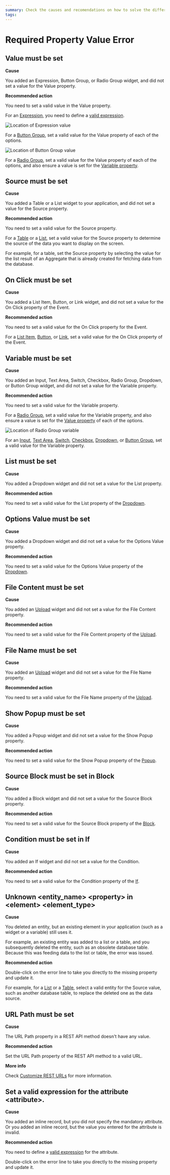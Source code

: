 ```yaml
---
summary: Check the causes and recomendations on how to solve the different Required Property Value TrueChange errors
tags:
---
```


# Required Property Value Error

## Value must be set

**Cause**

You added an Expression, Button Group, or Radio Group widget, and did not set a value for the Value property. 

**Recommended action**

You need to set a valid value in the Value property.

For an [Expression](../../../ref/lang/auto/ServiceStudio.Plugin.NRWidgets.Expression.final.md), you need to define a [valid expression](../../../ref/logic/expressions/intro.md).

<!-- Added Links above for Expression   -->

![Location of Expression value](images/required-property-value-error.png?width=400)

<!-- Screenshot added above for Location of Expression value ![](images/required-property-value-error.png?width=400).
-->

For a [Button Group](../../../develop/ui/patterns/web/controls/buttongroup.md), set a valid value for the Value property of each of the options. 

<!-- Link added above to Button Group.  Add mention of the Variable property?  -->

![Location of Button Group value](images/required-property-value-error-03.png?width=300)

<!-- Screenshot added above for location of Button Group value.  -->

For a [Radio Group](../../../ref/lang/auto/ServiceStudio.Plugin.NRWidgets.RadioGroup.final.md), set a valid value for the Value property of each of the options, and also ensure a value is set for the [Variable property](#variable-must-be-set). 

<!-- Added Link above for Radio Group   -->

## Source must be set

**Cause**

You added a Table or a List widget to your application, and did not set a value for the Source property.  

**Recommended action**

You need to set a valid value for the Source property. 

For a [Table](../../../ref/lang/auto/Class.Table%20Widget.final.md) or a [List](../../../ref/lang/auto/ServiceStudio.Plugin.NRWidgets.List.final.md), set a valid value for the Source property to determine the source of the data you want to display on the screen. 

<!-- Added Link above for Table and List -->

For example, for a table, set the Source property by selecting the value for the list result of an Aggregate that is already created for fetching data from the database.

## On Click must be set

**Cause**

You added a List Item, Button, or Link widget, and did not set a value for the On Click property of the Event.

**Recommended action**

You need to set a valid value for the On Click property for the Event. 

For a [List Item](../../../ref/lang/auto/ServiceStudio.Plugin.NRWidgets.ListItem.final.md), [Button](../../../ref/lang/auto/ServiceStudio.Plugin.NRWidgets.Button.final.md), or [Link](../../../ref/lang/auto/ServiceStudio.Plugin.NRWidgets.Link.final.md), set a valid value for the On Click property of the Event.

<!-- Added Link above for List Item, Button, Link -->

## Variable must be set

**Cause**

You added an Input, Text Area, Switch, Checkbox, Radio Group, Dropdown, or Button Group widget, and did not set a value for the Variable property.

**Recommended action**

You need to set a valid value for the Variable property.

For a [Radio Group](../../../ref/lang/auto/ServiceStudio.Plugin.NRWidgets.RadioGroup.final.md), set a valid value for the Variable property, and also ensure a value is set for the [Value property](#value-must-be-set) of each of the options.

<!-- Added Link above for Radio Group -->

![Location of Radio Group variable](images/required-property-value-error-02.png?width=300)

<!-- Screenshot added above for location of Radio Group variable.  -->

For an [Input](../../../ref/lang/auto/ServiceStudio.Plugin.NRWidgets.Input.final.md), [Text Area](../../../ref/lang/auto/ServiceStudio.Plugin.NRWidgets.TextArea.final.md), [Switch](../../../ref/lang/auto/ServiceStudio.Plugin.NRWidgets.Switch.final.md), [Checkbox](../../../ref/lang/auto/ServiceStudio.Plugin.NRWidgets.Checkbox.final.md), [Dropdown](../../../develop/ui/patterns/web/controls/dropdown.md), or [Button Group](../../../develop/ui/patterns/web/controls/buttongroup.md), set a valid value for the Variable property.

<!--  Added links above to Input, Text Area, Switch, Checkbox, Dropdown, Button Group   -->

## List must be set

**Cause**

You added a Dropdown widget and did not set a value for the List property.

**Recommended action**

You need to set a valid value for the List property of the [Dropdown](../../../develop/ui/patterns/web/controls/dropdown.md).

<!--  Added link above to Dropdown   -->

## Options Value must be set

**Cause**

You added a Dropdown widget and did not set a value for the Options Value property.

**Recommended action**

You need to set a valid value for the Options Value property of the [Dropdown](../../../develop/ui/patterns/web/controls/dropdown.md).

<!--  Added link above to Dropdown   -->

## File Content must be set

**Cause**

You added an [Upload](../../../ref/lang/auto/ServiceStudio.Plugin.NRWidgets.Upload.final.md) widget and did not set a value for the File Content property.

<!--  Added link above to Upload   -->

**Recommended action**

You need to set a valid value for the File Content property of the [Upload](../../../ref/lang/auto/Class.Upload%20Widget.final.md).

<!--  Added links above to Upload   -->

## File Name must be set

**Cause**

You added an [Upload](../../../ref/lang/auto/ServiceStudio.Plugin.NRWidgets.Upload.final.md) widget and did not set a value for the File Name property.

<!--  Added link above to Upload   -->

**Recommended action**

You need to set a valid value for the File Name property of the [Upload](../../../ref/lang/auto/Class.Upload%20Widget.final.md).

<!--  Added link above to Upload   -->

## Show Popup must be set

**Cause**

You added a Popup widget and did not set a value for the Show Popup property.

**Recommended action**

You need to set a valid value for the Show Popup property of the [Popup](../../../ref/lang/auto/ServiceStudio.Plugin.NRWidgets.Popup.final.md).

<!--  Added link above to Popup   -->

## Source Block must be set in Block

**Cause**

You added a Block widget and did not set a value for the Source Block property.

**Recommended action**

You need to set a valid value for the Source Block property of the [Block](../../../ref/lang/auto/Class.Block%20Widget.final.md).

<!--  Added link above to Block   -->

## Condition must be set in If

**Cause**

You added an If widget and did not set a value for the Condition.

**Recommended action**

You need to set a valid value for the Condition property of the [If](../../../ref/lang/auto/Class.If%20Widget.final.md).

<!--  Added link above to If   -->

## Unknown &lt;entity_name> &lt;property> in &lt;element> &lt;element_type>

**Cause**

You deleted an entity, but an existing element in your application (such as a widget or a variable) still uses it. 

For example, an existing entity was added to a list or a table, and you subsequently deleted the entity, such as an obsolete database table. Because this was feeding data to the list or table, the error was issued.

**Recommended action**

Double-click on the error line to take you directly to the missing property and update it. 

For example, for a [List](../../../ref/lang/auto/ServiceStudio.Plugin.NRWidgets.List.final.md) or a [Table](../../../ref/lang/auto/Class.Table%20Widget.final.md), select a valid entity for the Source value, such as another database table, to replace the deleted one as the data source.

<!-- Added Link above for Table and List  -->

## URL Path must be set

**Cause**

The URL Path property in a REST API method doesn't have any value.

**Recommended action**

Set the URL Path property of the REST API method to a valid URL. 

**More info**

Check [Customize REST URLs](../../../extensibility-and-integration/rest/expose-rest-apis/customize-rest-urls.md) for more information.

<!-- Link added above to Customize REST URLs; it's also used in invalid-url-path-error.md  -->

## Set a valid expression for the attribute &lt;attribute>.

**Cause**

You added an inline record, but you did not specify the mandatory attribute. Or you added an inline record, but the value you entered for the attribute is invalid.

**Recommended action**

You need to define a [valid expression](../../../ref/logic/expressions/intro.md) for the attribute.

Double-click on the error line to take you directly to the missing property and update it.
